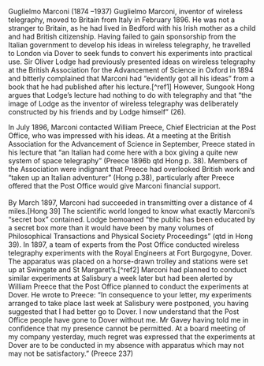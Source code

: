
Guglielmo Marconi (1874 –1937)
Guglielmo Marconi, inventor of wireless telegraphy, moved to Britain from Italy in February 1896.  He was not a stranger to Britain, as he had lived in Bedford with his Irish mother as a child and had British citizenship. Having failed to gain sponsorship from the Italian government to develop his ideas in wireless telegraphy, he travelled to London via Dover to seek funds to convert his experiments into practical use.  Sir Oliver Lodge had previously presented ideas on wireless telegraphy at the British Association for the Advancement of Science in Oxford in 1894 and bitterly complained that Marconi had “evidently got all his ideas” from a book that he had published after his lecture.[^ref1] However, Sungook Hong argues that Lodge’s lecture had nothing to do with telegraphy and that “the image of Lodge as the inventor of wireless telegraphy was deliberately constructed by his friends and by Lodge himself” (26).
<param ve-image url=”https://upload.wikimedia.org/wikipedia/commons/0/0d/Guglielmo_Marconi.jpg 
“ label=”  “ attribution=”  “>

In July 1896, Marconi contacted William Preece, Chief Electrician at the Post Office, who was impressed with his ideas. At a meeting at the British Association for the Advancement of Science in September, Preece stated in his lecture that “an Italian had come here with a box giving a quite new system of space telegraphy” (Preece 1896b qtd Hong p. 38). Members of the Association were indignant that Preece had overlooked British work and “taken up an Italian adventurer” (Hong p.38), particularly after Preece offered that the Post Office would give Marconi financial support. 
<br><br>
By March 1897, Marconi had succeeded in transmitting over a distance of 4 miles.[Hong 39] The scientific world longed to know what exactly Marconi’s “secret box” contained. Lodge bemoaned “the public has been educated by a secret box more than it would have been by many volumes of Philosophical Transactions and Physical Society Proceedings” (qtd in Hong 39).
In 1897, a team of experts from the Post Office conducted wireless telegraphy experiments with the Royal Engineers at Fort Burgogyne, Dover. The apparatus was placed on a horse-drawn trolley and stations were set up at Swingate and St Margaret’s.[^ref2] Marconi had planned to conduct similar experiments at Salisbury a week later but had been alerted by William Preece that the Post Office planned to conduct the experiments at Dover. He wrote to Preece:
“In consequence to your letter, my experiments arranged to take place last week at Salisbury were postponed, you having suggested that I had better go to Dover. I now understand that the Post Office people have gone to Dover without me. Mr Gavey having told me in confidence that my presence cannot be permitted. At a board meeting of my company yesterday, much regret was expressed that the experiments at Dover are to be conducted in my absence with apparatus which may not may not be satisfactory.” (Preece 237)
